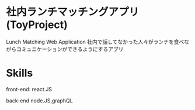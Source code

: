 # 社内ランチマッチングアプリ(ToyProject)
Lunch Matching Web Application
社内で話してなかった人々がランチを食べながらコミュニケーションができるようにするアプリ

# Skills

front-end: react.JS

back-end node.JS,graphQL

